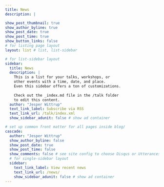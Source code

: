```yaml
---
title: News
description: |

show_post_thumbnail: true
show_author_byline: true
show_post_date: true
show_post_time: true
show_button_links: false
# for listing page layout
layout: list # list, list-sidebar

# for list-sidebar layout
sidebar: 
  title: News
  description: |
    This is a list for your talks, workshops, or 
    other events with a time, date, and place. 
    Even this sidebar offers a ton of customizations.
    
    Check out the _index.md file in the /talk folder 
    to edit this content. 
  author: "Jesper Wittrup"
  text_link_label: Subscribe via RSS
  text_link_url: /talk/index.xml
  show_sidebar_adunit: false # show ad container

# set up common front matter for all pages inside blog/
cascade:
  author: "Jesper Wittrup"
  show_author_byline: false
  show_post_date: true
  show_post_time: false
  show_comments: false # see site config to choose Disqus or Utterances
  # for single-sidebar layout
  sidebar:
    text_link_label: View recent news
    text_link_url: /news/
    show_sidebar_adunit: false # show ad container
---
```


